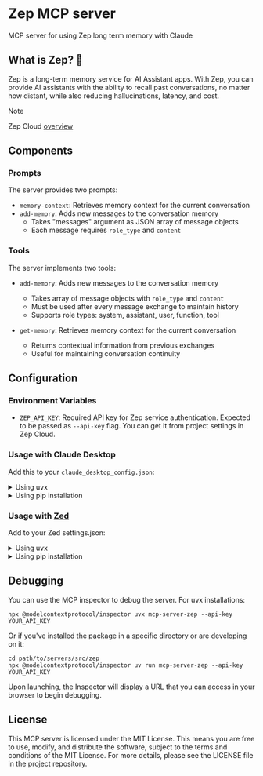 # Zep MCP server

MCP server for using Zep long term memory with Claude

## What is Zep? 💬
Zep is a long-term memory service for AI Assistant apps. With Zep, you can provide AI assistants with the ability to recall past conversations, no matter how distant, while also reducing hallucinations, latency, and cost.

> [!NOTE]
> Zep Cloud [overview](https://help.getzep.com/concepts)

## Components

### Prompts

The server provides two prompts:
- `memory-context`: Retrieves memory context for the current conversation
- `add-memory`: Adds new messages to the conversation memory
  - Takes "messages" argument as JSON array of message objects
  - Each message requires `role_type` and `content`

### Tools

The server implements two tools:
- `add-memory`: Adds new messages to the conversation memory
  - Takes array of message objects with `role_type` and `content`
  - Must be used after every message exchange to maintain history
  - Supports role types: system, assistant, user, function, tool
  
- `get-memory`: Retrieves memory context for the current conversation
  - Returns contextual information from previous exchanges
  - Useful for maintaining conversation continuity

## Configuration

### Environment Variables

- `ZEP_API_KEY`: Required API key for Zep service authentication. Expected to be passed as `--api-key` flag. You can get it from project settings in Zep Cloud.

### Usage with Claude Desktop

Add this to your `claude_desktop_config.json`:

<details>
<summary>Using uvx</summary>

```json
"mcpServers": {
  "zep": {
    "command": "uvx",
    "args": ["mcp-server-zep", "--api-key", "YOUR_API_KEY"]
  }
}
```
</details>

<details>
<summary>Using pip installation</summary>

```json
"mcpServers": {
  "mcp-server-zep": {
    "command": "python",
    "args": ["-m", "mcp-server-zep", "--api-key", "YOUR_API_KEY"]
  }
}
```
</details>

### Usage with [Zed](https://github.com/zed-industries/zed)

Add to your Zed settings.json:

<details>
<summary>Using uvx</summary>

```json
"context_servers": [
  "mcp-server-zep": {
    "command": "uvx",
    "args": ["mcp-server-zep", "--api-key", "YOUR_API_KEY"]
  }
],
```
</details>

<details>
<summary>Using pip installation</summary>

```json
"context_servers": {
  "mcp-server-zep": {
    "command": "python",
    "args": ["-m", "mcp-server-zep", "--api-key", "YOUR_API_KEY"]
  }
},
```
</details>

## Debugging

You can use the MCP inspector to debug the server. For uvx installations:

```
npx @modelcontextprotocol/inspector uvx mcp-server-zep --api-key YOUR_API_KEY
```

Or if you've installed the package in a specific directory or are developing on it:

```
cd path/to/servers/src/zep
npx @modelcontextprotocol/inspector uv run mcp-server-zep --api-key YOUR_API_KEY
```


Upon launching, the Inspector will display a URL that you can access in your browser to begin debugging.

## License

This MCP server is licensed under the MIT License. This means you are free to use, modify, and distribute the software, subject to the terms and conditions of the MIT License. For more details, please see the LICENSE file in the project repository.